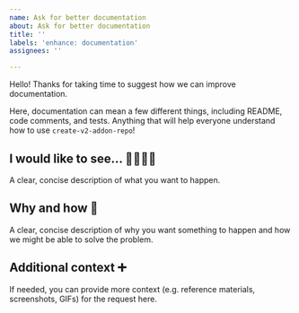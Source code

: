 ```yaml
---
name: Ask for better documentation
about: Ask for better documentation
title: ''
labels: 'enhance: documentation'
assignees: ''

---
```


Hello! Thanks for taking time to suggest how we can improve documentation.

Here, documentation can mean a few different things, including README, code comments, and tests. Anything that will help everyone understand how to use `create-v2-addon-repo`!


## I would like to see... 🙋‍♀️🙋‍♂️

A clear, concise description of what you want to happen.


## Why and how 💬

A clear, concise description of why you want something to happen and how we might be able to solve the problem.


## Additional context ➕

If needed, you can provide more context (e.g. reference materials, screenshots, GIFs) for the request here.
